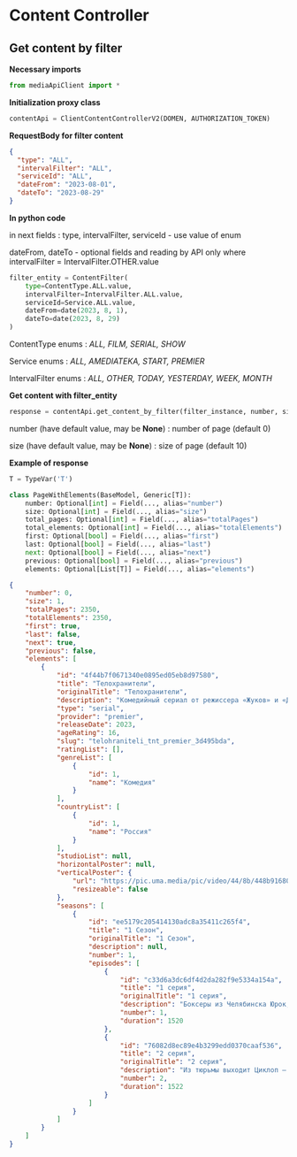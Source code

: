 # Content Controller

## Get content by filter

**Necessary imports**
```python
from mediaApiClient import *
```

**Initialization proxy class**

```python
contentApi = ClientContentControllerV2(DOMEN, AUTHORIZATION_TOKEN)
```

**RequestBody for filter content**

```json
{
  "type": "ALL",
  "intervalFilter": "ALL",
  "serviceId": "ALL",
  "dateFrom": "2023-08-01",
  "dateTo": "2023-08-29"
}
```

**In python code**

in next fields : type, intervalFilter, serviceId - use value of enum

dateFrom, dateTo - optional fields and reading by API only where intervalFilter = IntervalFilter.OTHER.value 
```python
filter_entity = ContentFilter(
    type=ContentType.ALL.value,
    intervalFilter=IntervalFilter.ALL.value,
    serviceId=Service.ALL.value,
    dateFrom=date(2023, 8, 1),
    dateTo=date(2023, 8, 29)
)
```
ContentType enums : _ALL, FILM, SERIAL, SHOW_

Service enums : _ALL, AMEDIATEKA, START, PREMIER_

IntervalFilter enums : _ALL, OTHER, TODAY, YESTERDAY, WEEK, MONTH_

**Get content with filter_entity**

```python
response = contentApi.get_content_by_filter(filter_instance, number, size)
```

number (have default value, may be **None**) : number of page (default 0)

size (have default value, may be **None**)  : size of page (default 10)

**Example of response**

```python
T = TypeVar('T')

class PageWithElements(BaseModel, Generic[T]):
    number: Optional[int] = Field(..., alias="number")
    size: Optional[int] = Field(..., alias="size")
    total_pages: Optional[int] = Field(..., alias="totalPages")
    total_elements: Optional[int] = Field(..., alias="totalElements")
    first: Optional[bool] = Field(..., alias="first")
    last: Optional[bool] = Field(..., alias="last")
    next: Optional[bool] = Field(..., alias="next")
    previous: Optional[bool] = Field(..., alias="previous")
    elements: Optional[List[T]] = Field(..., alias="elements")
```

```json
{
    "number": 0,
    "size": 1,
    "totalPages": 2350,
    "totalElements": 2350,
    "first": true,
    "last": false,
    "next": true,
    "previous": false,
    "elements": [
        {
            "id": "4f44b7f0671340e0895ed05eb8d97580",
            "title": "Телохранители",
            "originalTitle": "Телохранители",
            "description": "Комедийный сериал от режиссера «Жуков» и «Девушек с Макаровым» о трех боксерах из Челябинска, которые по воле случая становятся телохранителями московского адвоката. Ящер, Юрок и Туча перед вылетом на Чемпионат мира решают заработать на коммерческом турнире по боям без правил, из-за чего их исключают из сборной. Боксеры ужинают в столичном ресторане, где между ними и охраной влиятельного адвоката завязывается конфликт. Продемонстрировав свои профессиональные навыки, герои оказываются в полиции. Впечатлившийся их мастерством адвокат предлагает боксерам сделку: отправиться в тюрьму или стать его телохранителями.",
            "type": "serial",
            "provider": "premier",
            "releaseDate": 2023,
            "ageRating": 16,
            "slug": "telohraniteli_tnt_premier_3d495bda",
            "ratingList": [],
            "genreList": [
                {
                    "id": 1,
                    "name": "Комедия"
                }
            ],
            "countryList": [
                {
                    "id": 1,
                    "name": "Россия"
                }
            ],
            "studioList": null,
            "horizontalPoster": null,
            "verticalPoster": {
                "url": "https://pic.uma.media/pic/video/44/8b/448b91680dd8417e97f66e60fb9b684d.jpg",
                "resizeable": false
            },
            "seasons": [
                {
                    "id": "ee5179c205414130adc8a35411c265f4",
                    "title": "1 Сезон",
                    "originalTitle": "1 Сезон",
                    "description": null,
                    "number": 1,
                    "episodes": [
                        {
                            "id": "c33d6a3dc6df4d2da282f9e5334a154a",
                            "title": "1 серия",
                            "originalTitle": "1 серия",
                            "description": "Боксеры из Челябинска Юрок, Ящер и Туча перед вылетом на Чемпионат мира решают заработать на коммерческом турнире. Узнав о нарушении спортивного режима, главный тренер исключает их из сборной. За ужином в столичном ресторане парни невольно становятся участниками конфликта с охраной известного адвоката. Чтобы избежать тюремного срока, им приходится согласиться на предложение юриста.",
                            "number": 1,
                            "duration": 1520
                        },
                        {
                            "id": "76082d8ec89e4b3299edd0370caaf536",
                            "title": "2 серия",
                            "originalTitle": "2 серия",
                            "description": "Из тюрьмы выходит Циклоп — давний оппонент адвоката. Он зол и готов мстить. Адвокат решает откупится, но у Циклопа есть собственные условия. Благодаря своему обаянию Юрок находит общий язык с дочерью адвоката Вероникой.",
                            "number": 2,
                            "duration": 1522
                        }
                    ]
                }
            ]
        }
    ]
}
```
